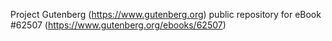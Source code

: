 Project Gutenberg (https://www.gutenberg.org) public repository for eBook #62507 (https://www.gutenberg.org/ebooks/62507)
